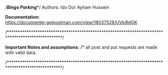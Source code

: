 
/***********************************Bingo Parking************************************/
Authors:
Ido Dor
Ayham Hussein

**Documentation:**
https://documenter.getpostman.com/view/18037528/UVkiRdGK

/*************************************************************************************************/

**Important Notes and assumptions:**
/*  all post and put requests are made with valid data.

/*************************************************************************************************/
